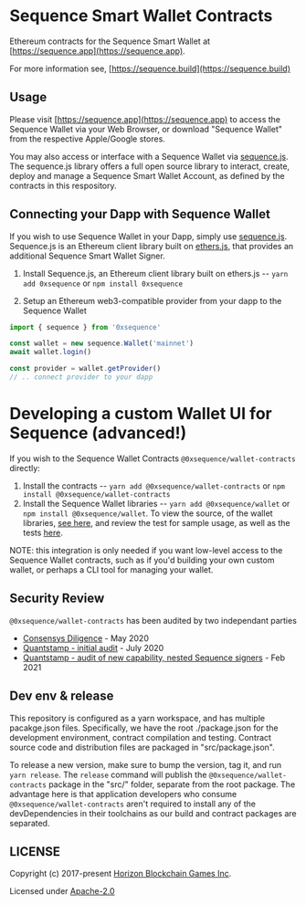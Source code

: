 Sequence Smart Wallet Contracts
===============================

Ethereum contracts for the Sequence Smart Wallet at [https://sequence.app](https://sequence.app).

For more information see, [https://sequence.build](https://sequence.build)


## Usage

Please visit [https://sequence.app](https://sequence.app) to access the Sequence Wallet via your Web Browser, or
download "Sequence Wallet" from the respective Apple/Google stores.

You may also access or interface with a Sequence Wallet via [sequence.js](https://github.com/0xsequence/sequence.js). The
sequence.js library offers a full open source library to interact, create, deploy and manage a Sequence Smart Wallet Account,
as defined by the contracts in this respository.


## Connecting your Dapp with Sequence Wallet

If you wish to use Sequence Wallet in your Dapp, simply use [sequence.js](https://github.com/0xsequence/sequence.js). Sequence.js
is an Ethereum client library built on [ethers.js](https://github.com/ethers-io/ethers.js), that provides an additional
Sequence Smart Wallet Signer.

1. Install Sequence.js, an Ethereum client library built on ethers.js -- `yarn add 0xsequence` or `npm install 0xsequence`

2. Setup an Ethereum web3-compatible provider from your dapp to the Sequence Wallet

```typescript
import { sequence } from '0xsequence'

const wallet = new sequence.Wallet('mainnet')
await wallet.login()

const provider = wallet.getProvider()
// .. connect provider to your dapp
```

# Developing a custom Wallet UI for Sequence (advanced!)

If you wish to the Sequence Wallet Contracts `@0xsequence/wallet-contracts` directly:

1. Install the contracts -- `yarn add @0xsequence/wallet-contracts` or `npm install @0xsequence/wallet-contracts`
2. Install the Sequence Wallet libraries -- `yarn add @0xsequence/wallet` or `npm install @0xsequence/wallet`. To view the source,
   of the wallet libraries, [see here](https://github.com/0xsequence/sequence.js/tree/master/packages/wallet), and review the test
   for sample usage, as well as the tests [here]((https://github.com/0xsequence/sequence.js/tree/master/packages/0xsequence)).

NOTE: this integration is only needed if you want low-level access to the Sequence Wallet contracts, such as if you'd building
your own custom wallet, or perhaps a CLI tool for managing your wallet.


## Security Review

`@0xsequence/wallet-contracts` has been audited by two independant parties

* [Consensys Diligence](https://github.com/0xsequence/wallet-contracts/blob/master/audits/Consensys_Diligence.md) - May 2020
* [Quantstamp - initial audit](https://github.com/0xsequence/wallet-contracts/raw/master/audits/Quantstamp_Arcadeum_Report_Final.pdf) - July 2020
* [Quantstamp - audit of new capability, nested Sequence signers](https://github.com/0xsequence/wallet-contracts/raw/master/audits/sequence_quantstamp_audit_feb_2021.pdf) - Feb 2021


## Dev env & release

This repository is configured as a yarn workspace, and has multiple pacakge.json files. Specifically,
we have the root ./package.json for the development environment, contract compilation and testing. Contract
source code and distribution files are packaged in "src/package.json".

To release a new version, make sure to bump the version, tag it, and run `yarn release`. The `release` command
will publish the `@0xsequence/wallet-contracts` package in the "src/" folder, separate from the root package. The advantage
here is that application developers who consume `@0xsequence/wallet-contracts` aren't required to install any of the devDependencies
in their toolchains as our build and contract packages are separated.


## LICENSE

Copyright (c) 2017-present [Horizon Blockchain Games Inc](https://horizon.io).

Licensed under [Apache-2.0](https://github.com/0xsequence/erc-1155/blob/master/LICENSE)
